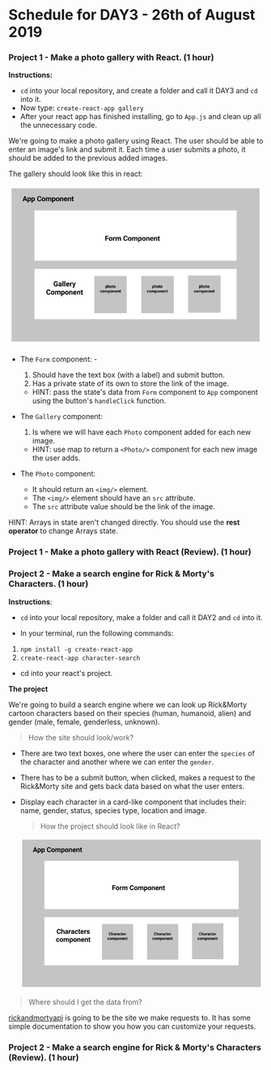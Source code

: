 # Schedule for DAY3 - 26th of August 2019

### Project 1 - Make a photo gallery with React. (1 hour)

**Instructions:**

- `cd` into your local repository, and create a folder and call it DAY3 and `cd` into it.
- Now type: `create-react-app gallery`
- After your react app has finished installing, go to `App.js` and clean up all the unnecessary code.

We're going to make a photo gallery using React. The user should be able to enter an image's link and submit it. Each time a user submits a photo, it should be added to the previous added images.

The gallery should look like this in react:

![](gallery-react.png)

- The `Form` component: -
  1. Should have the text box (with a label) and submit button.
  2. Has a private state of its own to store the link of the image.
  - HINT: pass the state's data from `Form` component to `App` component using the button's `handleClick` function.
- The `Gallery` component:

  1. Is where we will have each `Photo` component added for each new image.

  - HINT: use map to return a `<Photo/>` component for each new image the user adds.

- The `Photo` component:
  - It should return an `<img/>` element.
  - The `<img/>` element should have an `src` attribute.
  - The `src` attribute value should be the link of the image.

HINT: Arrays in state aren't changed directly. You should use the **rest operator** to change Arrays state.

### Project 1 - Make a photo gallery with React (Review). (1 hour)

### Project 2 - Make a search engine for Rick & Morty's Characters. (1 hour)

**Instructions**:

- `cd` into your local repository, make a folder and call it DAY2 and `cd` into it.

- In your terminal, run the following commands:

1. `npm install -g create-react-app`
2. `create-react-app character-search`

- cd into your react's project.

**The project**

We're going to build a search engine where we can look up Rick&Morty cartoon characters based on their species (human, humanoid, alien) and gender (male, female, genderless, unknown).

> How the site should look/work?

- There are two text boxes, one where the user can enter the `species` of the character and another where we can enter the `gender`.
- There has to be a submit button, when clicked, makes a request to the Rick&Morty site and gets back data based on what the user enters.
- Display each character in a card-like component that includes their: name, gender, status, species type, location and image.

  > How the project should look like in React?

  ![](rickandmorty-react.png)

> Where should I get the data from?

<a href="https://rickandmortyapi.com/documentation/" target="_blank">rickandmortyapi</a> is going to be the site we make requests to. It has some simple documentation to show you how you can customize your requests.

### Project 2 - Make a search engine for Rick & Morty's Characters (Review). (1 hour)
